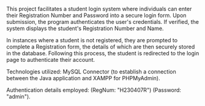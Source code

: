 This project facilitates a student login system where individuals can enter their Registration Number and Password into a secure login form. Upon submission, the program authenticates the user's credentials. If verified, the system displays the student's Registration Number and Name. 

In instances where a student is not registered, they are prompted to complete a Registration form, the details of which are then securely stored in the database. Following this process, the student is redirected to the login page to authenticate their account.

Technologies utilized: MySQL Connector (to establish a connection between the Java application and XAMPP for PHPMyAdmin).

Authentication details employed: (RegNum: "H230407R") (Password: "admin").
